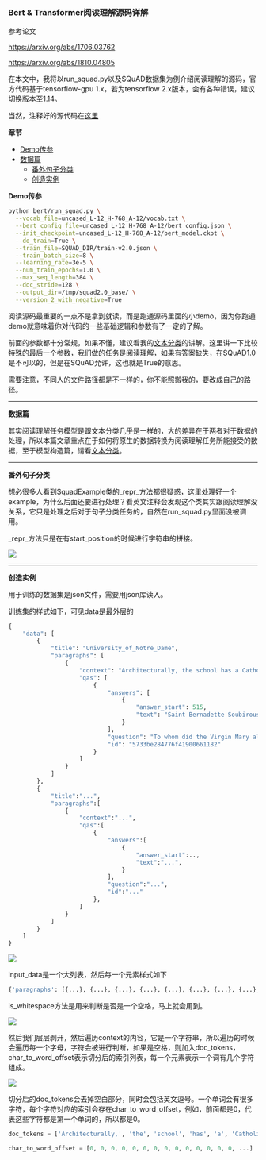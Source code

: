 ### Bert & Transformer阅读理解源码详解

参考论文

https://arxiv.org/abs/1706.03762

https://arxiv.org/abs/1810.04805


在本文中，我将以run_squad.py以及SQuAD数据集为例介绍阅读理解的源码，官方代码基于tensorflow-gpu 1.x，若为tensorflow 2.x版本，会有各种错误，建议切换版本至1.14。

当然，注释好的源代码在[这里](https://github.com/sherlcok314159/ML/tree/main/nlp/code)

**章节**
- [Demo传参](#flags)
- [数据篇](#data)
  - [番外句子分类](#outside)
  - [创造实例](#example)


**<div id='flags'>Demo传参</div>**

```bash
python bert/run_squad.py \
  --vocab_file=uncased_L-12_H-768_A-12/vocab.txt \
  --bert_config_file=uncased_L-12_H-768_A-12/bert_config.json \
  --init_checkpoint=uncased_L-12_H-768_A-12/bert_model.ckpt \
  --do_train=True \
  --train_file=SQUAD_DIR/train-v2.0.json \
  --train_batch_size=8 \
  --learning_rate=3e-5 \
  --num_train_epochs=1.0 \
  --max_seq_length=384 \
  --doc_stride=128 \
  --output_dir=/tmp/squad2.0_base/ \
  --version_2_with_negative=True
```

阅读源码最重要的一点不是拿到就读，而是跑通源码里面的小demo，因为你跑通demo就意味着你对代码的一些基础逻辑和参数有了一定的了解。

前面的参数都十分常规，如果不懂，建议看我的[文本分类](text.md)的讲解。这里讲一下比较特殊的最后一个参数，我们做的任务是阅读理解，如果有答案缺失，在SQuAD1.0是不可以的，但是在SQuAD允许，这也就是True的意思。

需要注意，不同人的文件路径都是不一样的，你不能照搬我的，要改成自己的路径。

***


**<div id='data'>数据篇</div>**

其实阅读理解任务模型是跟文本分类几乎是一样的，大的差异在于两者对于数据的处理，所以本篇文章重点在于如何将原生的数据转换为阅读理解任务所能接受的数据，至于模型构造篇，请看[文本分类](text.md)。

***

**<div id='outside'>番外句子分类</div>**

想必很多人看到SquadExample类的_repr_方法都很疑惑，这里处理好一个example，为什么后面还要进行处理？看英文注释会发现这个类其实跟阅读理解没关系，它只是处理之后对于句子分类任务的，自然在run_squad.py里面没被调用。

_repr_方法只是在有start_position的时候进行字符串的拼接。

![](https://github.com/sherlcok314159/ML/blob/main/nlp/Images/repr.png)

***

**<div id='example'>创造实例</div>**

用于训练的数据集是json文件，需要用json库读入。

训练集的样式如下，可见data是最外层的

```python
{
    "data": [
        {
            "title": "University_of_Notre_Dame",
            "paragraphs": [
                {
                    "context": "Architecturally, the school has a Catholic character.",
                    "qas": [
                        {
                            "answers": [
                                {
                                    "answer_start": 515,
                                    "text": "Saint Bernadette Soubirous"
                                }
                            ],
                            "question": "To whom did the Virgin Mary allegedly appear in 1858 in Lourdes France?",
                            "id": "5733be284776f41900661182"
                        }
                    ]
                }
            ]
        },
        {
            "title":"...",
            "paragraphs":[
                {
                    "context":"...",
                    "qas":[
                        {
                            "answers":[
                                {
                                    "answer_start":..,
                                    "text":"...",
                                }
                            ],
                            "question":"...",
                            "id":"..."
                        },
                    ]
                }
            ]
        }
    ]
}
```

![](https://github.com/sherlcok314159/ML/blob/main/nlp/Images/json.png)

input_data是一个大列表，然后每一个元素样式如下

```python
{'paragraphs': [{...}, {...}, {...}, {...}, {...}, {...}, {...}, {...}, {...}, ...], 'title': 'University_of_Notre_Dame'}
```

is_whitespace方法是用来判断是否是一个空格，马上就会用到。

![](https://github.com/sherlcok314159/ML/blob/main/nlp/Images/white.png)


然后我们层层剥开，然后遍历context的内容，它是一个字符串，所以遍历的时候会遍历每一个字母，字符会被进行判断，如果是空格，则加入doc_tokens，char_to_word_offset表示切分后的索引列表，每一个元素表示一个词有几个字符组成。

![](https://github.com/sherlcok314159/ML/blob/main/nlp/Images/context.png)

切分后的doc_tokens会去掉空白部分，同时会包括英文逗号。一个单词会有很多字符，每个字符对应的索引会存在char_to_word_offset，例如，前面都是0，代表这些字符都是第一个单词的，所以都是0。

```python
doc_tokens = ['Architecturally,', 'the', 'school', 'has', 'a', 'Catholic', 'character.', 'Atop', 'the',"..."]

char_to_word_offset = [0, 0, 0, 0, 0, 0, 0, 0, 0, 0, 0, 0, 0, 0, ...]
```

